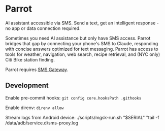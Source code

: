 # Parrot

AI assistant accessible via SMS. Send a text, get an intelligent response - no app or data connection required.

Sometimes you need AI assistance but only have SMS access. Parrot bridges that gap by connecting your phone's SMS to Claude, responding with concise answers optimized for text messaging. Parrot has access to tools for weather, navigation, web search, recipe retrieval, and (NYC only) Citi Bike station finding.

Parrot requires [SMS Gateway](https://github.com/capcom6/android-sms-gateway).

## Development

Enable pre-commit hooks: `git config core.hooksPath .githooks`

Enable direnv: `direnv allow`

Stream logs from Android device: ./scripts/mgsk-run.sh "$SERIAL" "tail -f /data/adb/service.d/sms-proxy.log
